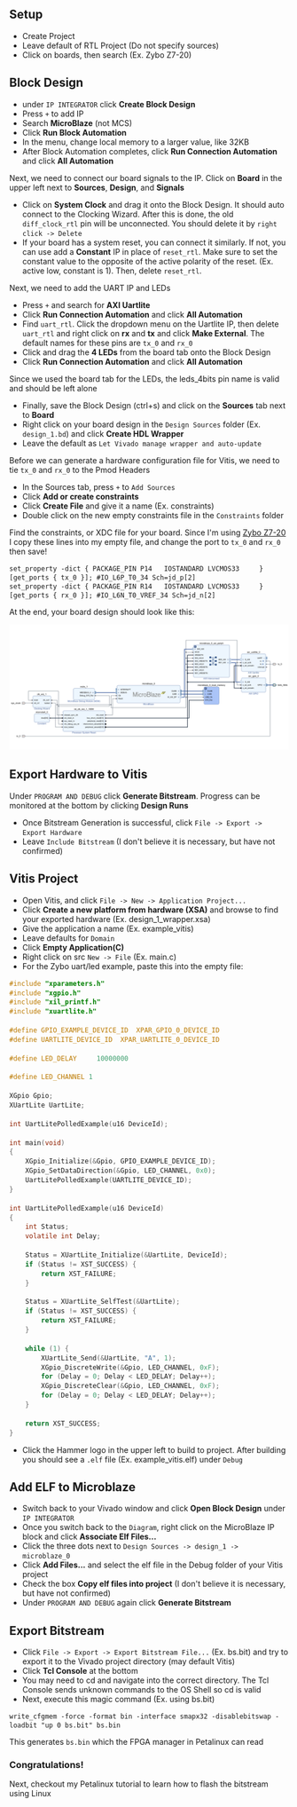 ## Setup
- Create Project
- Leave default of RTL Project (Do not specify sources)
- Click on boards, then search (Ex. Zybo Z7-20)

## Block Design
- under `IP INTEGRATOR` click **Create Block Design**
- Press `+` to add IP
- Search **MicroBlaze** (not MCS)
- Click **Run Block Automation**
- In the menu, change local memory to a larger value, like 32KB
- After Block Automation completes, click **Run Connection Automation** and click **All Automation**

Next, we need to connect our board signals to the IP. Click on **Board** in the upper left next to **Sources**, **Design**, and **Signals**

- Click on **System Clock** and drag it onto the Block Design. It should auto connect to the Clocking Wizard. After this is done, the old `diff_clock_rtl` pin will be unconnected. You should delete it by `right click -> Delete`
- If your board has a system reset, you can connect it similarly. If not, you can use add a **Constant** IP in place of `reset_rtl`. Make sure to set the constant value to the opposite of the active polarity of the reset. (Ex. active low, constant is 1). Then, delete `reset_rtl`.

Next, we need to add the UART IP and LEDs

- Press `+` and search for **AXI Uartlite**
- Click **Run Connection Automation** and click **All Automation**
- Find `uart_rtl`. Click the dropdown menu on the Uartlite IP, then delete `uart_rtl` and right click on **rx** and **tx** and click **Make External**. The default names for these pins are `tx_0` and `rx_0`
- Click and drag the **4 LEDs** from the board tab onto the Block Design
- Click **Run Connection Automation** and click **All Automation**

Since we used the board tab for the LEDs, the leds_4bits pin name is valid and should be left alone

- Finally, save the Block Design (ctrl+s) and click on the **Sources** tab next to **Board**
- Right click on your board design in the `Design Sources` folder (Ex. `design_1.bd`) and click **Create HDL Wrapper**
- Leave the default as `Let Vivado manage wrapper and auto-update`

Before we can generate a hardware configuration file for Vitis, we need to tie `tx_0` and `rx_0` to the Pmod Headers

- In the Sources tab, press `+` to `Add Sources`
- Click **Add or create constraints**
- Click **Create File** and give it a name (Ex. constraints)
- Double click on the new empty constraints file in the `Constraints` folder

Find the constraints, or XDC file for your board. Since I'm using [Zybo Z7-20](https://raw.githubusercontent.com/Digilent/digilent-xdc/master/Zybo-Z7-Master.xdc) I copy these lines into my empty file, and change the port to `tx_0` and `rx_0` then save!
```
set_property -dict { PACKAGE_PIN P14   IOSTANDARD LVCMOS33     } [get_ports { tx_0 }]; #IO_L6P_T0_34 Sch=jd_p[2]                  
set_property -dict { PACKAGE_PIN R14   IOSTANDARD LVCMOS33     } [get_ports { rx_0 }]; #IO_L6N_T0_VREF_34 Sch=jd_n[2]  
```

At the end, your board design should look like this:

![Screen_Shot_2022-12-05_at_2.52.53_PM](uploads/a9abb5389d3c7d178d43c2c45d70e4f1/Screen_Shot_2022-12-05_at_2.52.53_PM.png)

## Export Hardware to Vitis

Under `PROGRAM AND DEBUG` click **Generate Bitstream**. Progress can be monitored at the bottom by clicking **Design Runs**

- Once Bitstream Generation is successful, click `File -> Export -> Export Hardware` 
- Leave `Include Bitstream` (I don't believe it is necessary, but have not confirmed)

## Vitis Project

- Open Vitis, and click `File -> New -> Application Project...`
- Click **Create a new platform from hardware (XSA)** and browse to find your exported hardware (Ex. design_1_wrapper.xsa)
- Give the application a name (Ex. example_vitis)
- Leave defaults for `Domain`
- Click **Empty Application(C)**
- Right click on src `New -> File` (Ex. main.c)
- For the Zybo uart/led example, paste this into the empty file:

```c
#include "xparameters.h"
#include "xgpio.h"
#include "xil_printf.h"
#include "xuartlite.h"

#define GPIO_EXAMPLE_DEVICE_ID  XPAR_GPIO_0_DEVICE_ID
#define UARTLITE_DEVICE_ID	XPAR_UARTLITE_0_DEVICE_ID

#define LED_DELAY     10000000

#define LED_CHANNEL 1

XGpio Gpio;
XUartLite UartLite;

int UartLitePolledExample(u16 DeviceId);

int main(void)
{
	XGpio_Initialize(&Gpio, GPIO_EXAMPLE_DEVICE_ID);
	XGpio_SetDataDirection(&Gpio, LED_CHANNEL, 0x0);
	UartLitePolledExample(UARTLITE_DEVICE_ID);
}

int UartLitePolledExample(u16 DeviceId)
{
	int Status;
	volatile int Delay;

	Status = XUartLite_Initialize(&UartLite, DeviceId);
	if (Status != XST_SUCCESS) {
		return XST_FAILURE;
	}

	Status = XUartLite_SelfTest(&UartLite);
	if (Status != XST_SUCCESS) {
		return XST_FAILURE;
	}

	while (1) {
		XUartLite_Send(&UartLite, "A", 1);
		XGpio_DiscreteWrite(&Gpio, LED_CHANNEL, 0xF);
		for (Delay = 0; Delay < LED_DELAY; Delay++);
		XGpio_DiscreteClear(&Gpio, LED_CHANNEL, 0xF);
		for (Delay = 0; Delay < LED_DELAY; Delay++);
	}

	return XST_SUCCESS;
}
```

- Click the Hammer logo in the upper left to build to project. After building you should see a `.elf` file (Ex. example_vitis.elf) under `Debug`

## Add ELF to Microblaze

- Switch back to your Vivado window and click **Open Block Design** under `IP INTEGRATOR`
- Once you switch back to the `Diagram`, right click on the MicroBlaze IP block and click **Associate Elf Files...**
- Click the three dots next to `Design Sources -> design_1 -> microblaze_0`
- Click **Add Files...** and select the elf file in the Debug folder of your Vitis project
- Check the box **Copy elf files into project** (I don't believe it is necessary, but have not confirmed)
- Under `PROGRAM AND DEBUG` again click **Generate Bitstream**

## Export Bitstream

- Click `File -> Export -> Export Bitstream File...` (Ex. bs.bit) and try to export it to the Vivado project directory (may default Vitis)
- Click **Tcl Console** at the bottom
- You may need to cd and navigate into the correct directory. The Tcl Console sends unknown commands to the OS Shell so cd is valid
- Next, execute this magic command (Ex. using bs.bit)
```
write_cfgmem -force -format bin -interface smapx32 -disablebitswap -loadbit "up 0 bs.bit" bs.bin
```
This generates `bs.bin` which the FPGA manager in Petalinux can read


### Congratulations!

Next, checkout my Petalinux tutorial to learn how to flash the bitstream using Linux